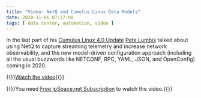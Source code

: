 ```yaml
---
title: "Video: NetQ and Cumulus Linux Data Models"
date: 2020-11-06 07:37:00
tags: [ data center, automation, video ]
---
```

In the last part of his [Cumulus Linux 4.0 Update](https://my.ipspace.net/bin/list?id=DCFabric#CUMULUS) [Pete Lumbis](https://www.ipspace.net/Author:Pete_Lumbis) talked about using NetQ to capture streaming telemetry and increase network observability, and the new model-driven configuration approach (including all the usual buzzwords like NETCONF, RPC, YAML, JSON, and OpenConfig) coming in 2020.

{{<jump>}}[Watch the video](https://my.ipspace.net/bin/get/DCFabric/M84A%20-%20Streaming%20Telemetry%20with%20Cumulus%20Net.mp4?doccode=DCFabric){{</jump>}}

{{<note info>}}You need [Free ipSpace.net Subscription](https://www.ipspace.net/Subscription/Free) to watch the video.{{</note>}}
